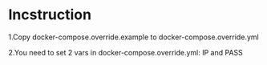 # Incstruction

1.Copy docker-compose.override.example to docker-compose.override.yml

2.You need to set 2 vars in docker-compose.override.yml: IP and PASS

